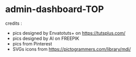 # admin-dashboard-TOP




credits : 
- pics designed by Envatotuts+ on https://tutsplus.com/
- pics designed by AI on FREEPIK
- pics from Pinterest
- SVGs icons from https://pictogrammers.com/library/mdi/
 